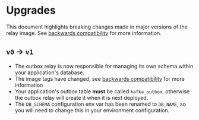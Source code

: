 # Upgrades

This document highlights breaking changes made in major versions of the relay image. See [backwards compatibility] for more information.

## `v0` -> `v1`

* The outbox relay is now responsible for managing its own schema within your application's database.
* The image tags have changed, see [backwards compatibility] for more information
* Your application's outbox table **must** be called `kafka_outbox`, otherwise the outbox relay will create it when it is next deployed.
* The `DB_SCHEMA` configuration env var has been renamed to `DB_NAME`, so you will need to change this in your environment configuration.

[backwards compatibility]: /tools/docs/backwards-compatibility.md
